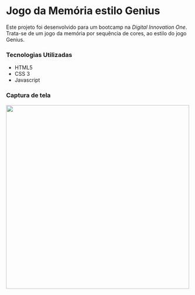 # Jogo da Memória estilo Genius

Este projeto foi desenvolvido para um bootcamp na _Digital Innovation One_. Trata-se de um jogo da memória por sequência de cores, ao estilo do jogo Genius.

### Tecnologias Utilizadas
* HTML5
* CSS 3
* Javascript

### Captura de tela
<img src="./assets/capa.png" width=500px>